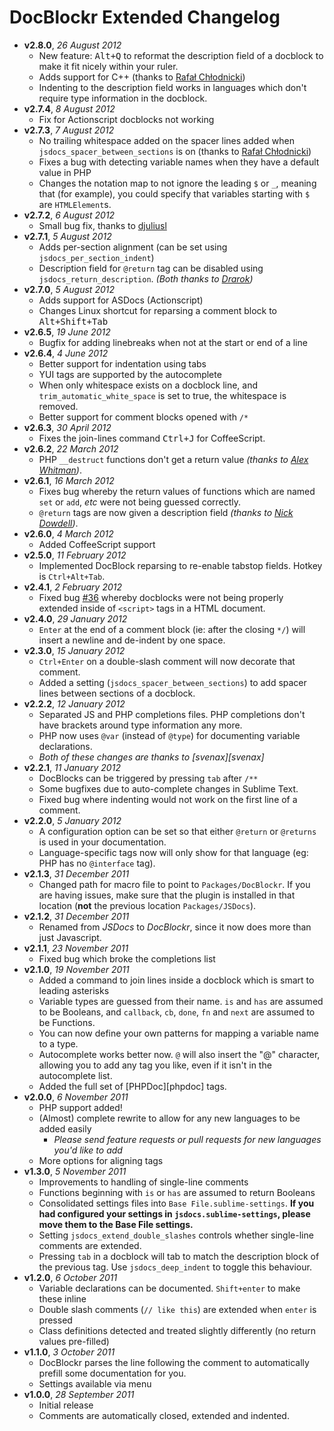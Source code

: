 # DocBlockr Extended Changelog

- **v2.8.0**, *26 August 2012*
  - New feature: <kbd>Alt+Q</kbd> to reformat the description field of a docblock to make it fit nicely within your ruler.
  - Adds support for C++ (thanks to [Rafał Chłodnicki](https://github.com/rchl))
  - Indenting to the description field works in languages which don't require type information in the docblock.
- **v2.7.4**, *8 August 2012*
  - Fix for Actionscript docblocks not working
- **v2.7.3**, *7 August 2012*
  - No trailing whitespace added on the spacer lines added when `jsdocs_spacer_between_sections` is on (thanks to [Rafał Chłodnicki](https://github.com/rchl))
  - Fixes a bug with detecting variable names when they have a default value in PHP
  - Changes the notation map to not ignore the leading `$` or `_`, meaning that (for example), you could specify that variables starting with `$` are `HTMLElement`s.
- **v2.7.2**, *6 August 2012*
  - Small bug fix, thanks to [djuliusl](https://github.com/djuliusl)
- **v2.7.1**, *5 August 2012*
  - Adds per-section alignment (can be set using `jsdocs_per_section_indent`)
  - Description field for `@return` tag can be disabled using `jsdocs_return_description`. *(Both thanks to [Drarok](https://github.com/Drarok))* 
- **v2.7.0**, *5 August 2012*
  - Adds support for ASDocs (Actionscript)
  - Changes Linux shortcut for reparsing a comment block to <kbd>Alt+Shift+Tab</kbd>
- **v2.6.5**, *19 June 2012*
  - Bugfix for adding linebreaks when not at the start or end of a line
- **v2.6.4**, *4 June 2012*
  - Better support for indentation using tabs
  - YUI tags are supported by the autocomplete
  - When only whitespace exists on a docblock line, and `trim_automatic_white_space` is set to true, the whitespace is removed.
  - Better support for comment blocks opened with `/*`
- **v2.6.3**, *30 April 2012*
  - Fixes the join-lines command <kbd>Ctrl+J</kbd> for CoffeeScript.
- **v2.6.2**, *22 March 2012*
  - PHP `__destruct` functions don't get a return value *(thanks to [Alex Whitman](https://github.com/whitman))*.
- **v2.6.1**, *16 March 2012*
  - Fixes bug whereby the return values of functions which are named `set` or `add`, *etc* were not being guessed correctly.
  - `@return` tags are now given a description field *(thanks to [Nick Dowdell](https://github.com/mikulad13))*.
- **v2.6.0**, *4 March 2012*
  - Added CoffeeScript support
- **v2.5.0**, *11 February 2012*
  - Implemented DocBlock reparsing to re-enable tabstop fields. Hotkey is `Ctrl+Alt+Tab`.
- **v2.4.1**, *2 February 2012*
  - Fixed bug [#36](https://github.com/spadgos/sublime-jsdocs/issues/36) whereby docblocks were not being properly extended inside of `<script>` tags in a HTML document.
- **v2.4.0**, *29 January 2012*
  - `Enter` at the end of a comment block (ie: after the closing `*/`) will insert a newline and de-indent by one space.
- **v2.3.0**, *15 January 2012*
  - `Ctrl+Enter` on a double-slash comment will now decorate that comment.
  - Added a setting (`jsdocs_spacer_between_sections`) to add spacer lines between sections of a docblock.
- **v2.2.2**, *12 January 2012*
  - Separated JS and PHP completions files. PHP completions don't have brackets around type information any more.
  - PHP now uses `@var` (instead of `@type`) for documenting variable declarations.
  - *Both of these changes are thanks to [svenax][svenax]*
- **v2.2.1**, *11 January 2012*
  - DocBlocks can be triggered by pressing `tab` after `/**`
  - Some bugfixes due to auto-complete changes in Sublime Text.
  - Fixed bug where indenting would not work on the first line of a comment.
- **v2.2.0**, *5 January 2012*
  - A configuration option can be set so that either `@return` or `@returns` is used in your documentation. 
  - Language-specific tags now will only show for that language (eg: PHP has no `@interface` tag).
- **v2.1.3**, *31 December 2011*
  - Changed path for macro file to point to `Packages/DocBlockr`. If you are having issues, make sure that the plugin is installed in that location (**not** the previous location `Packages/JSDocs`).
- **v2.1.2**, *31 December 2011*
  - Renamed from *JSDocs* to *DocBlockr*, since it now does more than just Javascript.
- **v2.1.1**, *23 November 2011*
  - Fixed bug which broke the completions list
- **v2.1.0**, *19 November 2011*
  - Added a command to join lines inside a docblock which is smart to leading asterisks
  - Variable types are guessed from their name. `is` and `has` are assumed to be Booleans, and `callback`, `cb`, `done`, `fn` and `next` are assumed to be Functions.
  - You can now define your own patterns for mapping a variable name to a type.
  - Autocomplete works better now. `@` will also insert the "@" character, allowing you to add any tag you like, even if it isn't in the autocomplete list.
  - Added the full set of [PHPDoc][phpdoc] tags.
- **v2.0.0**, *6 November 2011*
  - PHP support added!
  - (Almost) complete rewrite to allow for any new languages to be added easily
    - *Please send feature requests or pull requests for new languages you'd like to add*
  - More options for aligning tags
- **v1.3.0**, *5 November 2011*
  - Improvements to handling of single-line comments
  - Functions beginning with `is` or `has` are assumed to return Booleans
  - Consolidated settings files into `Base File.sublime-settings`. **If you had configured your settings in `jsdocs.sublime-settings`, please move them to the Base File settings.**
  - Setting `jsdocs_extend_double_slashes` controls whether single-line comments are extended.
  - Pressing `tab` in a docblock will tab to match the description block of the previous tag. Use `jsdocs_deep_indent` to toggle this behaviour.
- **v1.2.0**, *6 October 2011*
  - Variable declarations can be documented. `Shift+enter` to make these inline
  - Double slash comments (`// like this`) are extended when `enter` is pressed
  - Class definitions detected and treated slightly differently (no return values pre-filled)
- **v1.1.0**, *3 October 2011*
  - DocBlockr parses the line following the comment to automatically prefill some documentation for you.
  - Settings available via menu
- **v1.0.0**, *28 September 2011*
  - Initial release
  - Comments are automatically closed, extended and indented.
